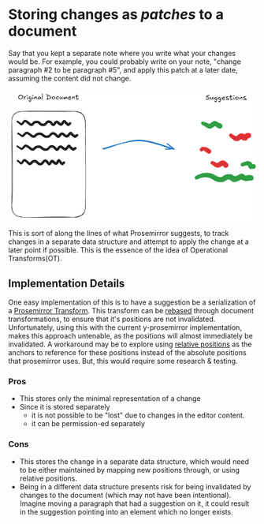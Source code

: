 # Storing changes as _patches_ to a document

Say that you kept a separate note where you write what your changes would be. For example, you could probably write on your note, "change paragraph #2 to be paragraph #5", and apply this patch at a later date, assuming the content did not change.

![Suggestions as patches](./images/doc+suggestions_patch.png)

This is sort of along the lines of what Prosemirror suggests, to track changes in a separate data structure and attempt to apply the change at a later point if possible. This is the essence of the idea of Operational Transforms(OT).

## Implementation Details

One easy implementation of this is to have a suggestion be a serialization of a [Prosemirror Transform](https://prosemirror.net/docs/ref/#transform). This transform can be [rebased](https://prosemirror.net/docs/guide/#transform.rebasing) through document transformations, to ensure that it's positions are not invalidated. Unfortunately, using this with the current y-prosemirror implementation, makes this approach untenable, as the positions will almost immediately be invalidated. A workaround may be to explore using [relative positions](https://docs.yjs.dev/api/relative-positions) as the anchors to reference for these positions instead of the absolute positions that prosemirror uses. But, this would require some research & testing.

### Pros

- This stores only the minimal representation of a change
- Since it is stored separately
  - it is not possible to be "lost" due to changes in the editor content.
  - it can be permission-ed separately

### Cons

- This stores the change in a separate data structure, which would need to be either maintained by mapping new positions through, or using relative positions.
- Being in a different data structure presents risk for being invalidated by changes to the document (which may not have been intentional).  Imagine moving a paragraph that had a suggestion on it, it could result in the suggestion pointing into an element which no longer exists.
